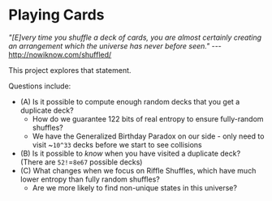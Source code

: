# Playing Cards

*"[E]very time you shuffle a deck of cards, you are almost certainly creating an arrangement which the universe has never before seen."*
--- http://nowiknow.com/shuffled/

This project explores that statement.

Questions include:

* (A) Is it possible to compute enough random decks that you get a duplicate deck?
  * How do we guarantee 122 bits of real entropy to ensure fully-random shuffles?
  * We have the Generalized Birthday Paradox on our side - only need to visit ~`10^33` decks before we start to see collisions
* (B) Is it possible to *know* when you have visited a duplicate deck? (There are `52!`=`8e67` possible decks)
* (C) What changes when we focus on Riffle Shuffles, which have much lower entropy than fully random shuffles?
  * Are we more likely to find non-unique states in this universe?

